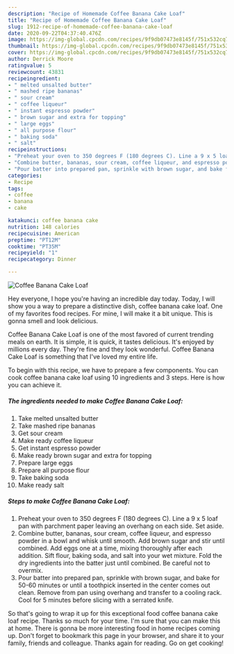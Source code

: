 ```yaml
---
description: "Recipe of Homemade Coffee Banana Cake Loaf"
title: "Recipe of Homemade Coffee Banana Cake Loaf"
slug: 1912-recipe-of-homemade-coffee-banana-cake-loaf
date: 2020-09-22T04:37:40.476Z
image: https://img-global.cpcdn.com/recipes/9f9db07473e8145f/751x532cq70/coffee-banana-cake-loaf-recipe-main-photo.jpg
thumbnail: https://img-global.cpcdn.com/recipes/9f9db07473e8145f/751x532cq70/coffee-banana-cake-loaf-recipe-main-photo.jpg
cover: https://img-global.cpcdn.com/recipes/9f9db07473e8145f/751x532cq70/coffee-banana-cake-loaf-recipe-main-photo.jpg
author: Derrick Moore
ratingvalue: 5
reviewcount: 43831
recipeingredient:
- " melted unsalted butter"
- " mashed ripe bananas"
- " sour cream"
- " coffee liqueur"
- " instant espresso powder"
- " brown sugar and extra for topping"
- " large eggs"
- " all purpose flour"
- " baking soda"
- " salt"
recipeinstructions:
- "Preheat your oven to 350 degrees F (180 degrees C). Line a 9 x 5 loaf pan with parchment paper leaving an overhang on each side. Set aside."
- "Combine butter, bananas, sour cream, coffee liqueur, and espresso powder in a bowl and whisk until smooth. Add brown sugar and stir until combined. Add eggs one at a time, mixing thoroughly after each addition. Sift flour, baking soda, and salt into your wet mixture. Fold the dry ingredients into the batter just until combined. Be careful not to overmix."
- "Pour batter into prepared pan, sprinkle with brown sugar, and bake for 50-60 minutes or until a toothpick inserted in the center comes out clean. Remove from pan using overhang and transfer to a cooling rack. Cool for 5 minutes before slicing with a serrated knife."
categories:
- Recipe
tags:
- coffee
- banana
- cake

katakunci: coffee banana cake 
nutrition: 148 calories
recipecuisine: American
preptime: "PT12M"
cooktime: "PT35M"
recipeyield: "1"
recipecategory: Dinner

---
```



![Coffee Banana Cake Loaf](https://img-global.cpcdn.com/recipes/9f9db07473e8145f/751x532cq70/coffee-banana-cake-loaf-recipe-main-photo.jpg)

Hey everyone, I hope you're having an incredible day today. Today, I will show you a way to prepare a distinctive dish, coffee banana cake loaf. One of my favorites food recipes. For mine, I will make it a bit unique. This is gonna smell and look delicious.

Coffee Banana Cake Loaf is one of the most favored of current trending meals on earth. It is simple, it is quick, it tastes delicious. It's enjoyed by millions every day. They're fine and they look wonderful. Coffee Banana Cake Loaf is something that I've loved my entire life.




To begin with this recipe, we have to prepare a few components. You can cook coffee banana cake loaf using 10 ingredients and 3 steps. Here is how you can achieve it.

<!--inarticleads1-->

##### The ingredients needed to make Coffee Banana Cake Loaf:

1. Take  melted unsalted butter
1. Take  mashed ripe bananas
1. Get  sour cream
1. Make ready  coffee liqueur
1. Get  instant espresso powder
1. Make ready  brown sugar and extra for topping
1. Prepare  large eggs
1. Prepare  all purpose flour
1. Take  baking soda
1. Make ready  salt




<!--inarticleads2-->

##### Steps to make Coffee Banana Cake Loaf:

1. Preheat your oven to 350 degrees F (180 degrees C). Line a 9 x 5 loaf pan with parchment paper leaving an overhang on each side. Set aside.
1. Combine butter, bananas, sour cream, coffee liqueur, and espresso powder in a bowl and whisk until smooth. Add brown sugar and stir until combined. Add eggs one at a time, mixing thoroughly after each addition. Sift flour, baking soda, and salt into your wet mixture. Fold the dry ingredients into the batter just until combined. Be careful not to overmix.
1. Pour batter into prepared pan, sprinkle with brown sugar, and bake for 50-60 minutes or until a toothpick inserted in the center comes out clean. Remove from pan using overhang and transfer to a cooling rack. Cool for 5 minutes before slicing with a serrated knife.




So that's going to wrap it up for this exceptional food coffee banana cake loaf recipe. Thanks so much for your time. I'm sure that you can make this at home. There is gonna be more interesting food in home recipes coming up. Don't forget to bookmark this page in your browser, and share it to your family, friends and colleague. Thanks again for reading. Go on get cooking!
